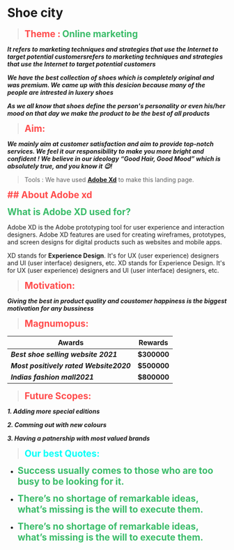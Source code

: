 # Shoe city
> <b><span style="color: #ff4c4c; font-size: 1.3rem;">**Theme :**</span></b>
> <b><span style="color: #3bbc6a; font-size: 1.3rem;">**Online marketing**</span></b>

*__It refers to marketing techniques and strategies that use the Internet to target potential customersrefers to marketing techniques and strategies that use the Internet to target potential customers__*

**_We have the best collection of shoes which is completely original and was premium.
We came up with this desicion because many of the people are intrested in luxery shoes_**

**_As we all know that shoes define the person's  personality or even his/her mood on that day we make the product to be the best of all products_**
><b><span style="color: #ff4c4c; font-size: 1.3rem;">**Aim:**</span></b>

*__We mainly aim at customer satisfaction and aim to provide top-notch services. We feel it our responsibility to make you more bright and confident ! We believe in our ideology “Good Hair, Good Mood” which is absolutely true, and you know it 😉!__*

> Tools :
 We have used **[Adobe Xd](https://www.adobe.com/in/products/xd.html)** to make this landing page.


<b><span style="color: #ff4c4c; font-size: 1.3rem;">**## About Adobe xd**</span></b>

<b><span style="color: #3bbc6a; font-size: 1.3rem;">**What is Adobe XD used for?**</span></b>


Adobe XD is the Adobe prototyping tool for user experience and interaction designers. Adobe XD features are used for creating wireframes, prototypes, and screen designs for digital products such as websites and mobile apps.

XD stands for **Experience Design**. It's for UX (user experience) designers and UI (user interface) designers, etc. XD stands for Experience Design. It's for UX (user experience) designers and UI (user interface) designers, etc.


> <b><span style="color: #ff4c4c; font-size: 1.3rem;">**Motivation:**</span></b>

*__Giving the best in product quality and coustomer happiness is the biggest motivation for any bussiness__*

><b><span style="color: #ff4c4c; font-size: 1.3rem;">**Magnumopus:**</span></b>


| Awards | Rewards |
| ----------- | ----------- |
| *__Best shoe selling website 2021__* | __$300000__|
| *__Most positively rated Website2020__* | __$500000__ |
| *__Indias fashion mall2021__*|__$800000__|


> <b><span style="color: #ff4c4c; font-size: 1.3rem;">**Future Scopes:**</span></b>


*__1. Adding more special editions__*

*__2. Comming out with new colours__*

*__3. Having a patnership with most valued brands__*


> <b><span style="color: #00fff8; font-size: 1.3rem;">**Our best Quotes:**</span></b>
 
* <b><span style="color: #3bbc6a; font-size: 1.3rem;">**__Success usually comes to those who are too busy to be looking for it.__**</span></b>

* <b><span style="color: #3bbc6a; font-size: 1.3rem;">**__There’s no shortage of remarkable ideas, what’s missing is the will to execute them.__**</span></b>

* <b><span style="color: #3bbc6a; font-size: 1.3rem;">**__There’s no shortage of remarkable ideas, what’s missing is the will to execute them.__**</span></b>
 
